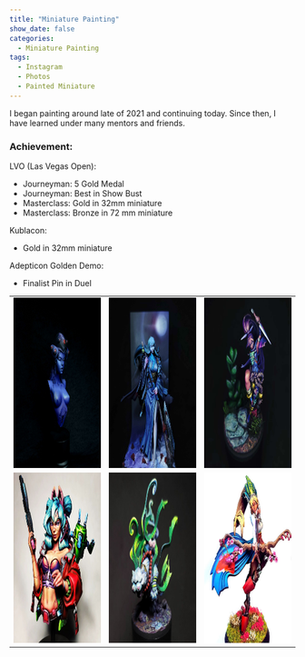 ```yaml
---
title: "Miniature Painting"
show_date: false
categories: 
  - Miniature Painting
tags: 
  - Instagram
  - Photos
  - Painted Miniature
---
```

I began painting around late of 2021 and continuing today. Since then, I have learned under many mentors and friends. 

### Achievement: 
 LVO (Las Vegas Open):
 - Journeyman: 5 Gold Medal
 - Journeyman: Best in Show Bust
 - Masterclass: Gold in 32mm miniature
 - Masterclass: Bronze in 72 mm miniature

 Kublacon:
  - Gold in 32mm miniature
  
 Adepticon Golden Demo:
  - Finalist Pin in Duel
  


<table border="0">
  <tr>
    <td align="center">
      <a href="https://www.instagram.com/p/DI2X7-FTWv4/" target="_blank">
        <img src="/assets/Paintings-img/Widowmaker.jpg" alt="Widowmaker" width="300" height="300">
      </a>
    </td>
    <td align="center">
      <a href="https://www.instagram.com/p/DD7NYHDJB6V/" target="_blank">
        <img src="/assets/Paintings-img/Oyasu.jpg" alt="Oyasu" width="300" height="300">
      </a>
    </td>
    <td align="center">
      <a href="https://www.instagram.com/p/Cwvpa-jy2kl/" target="_blank">
        <img src="/assets/Paintings-img/Umeka.jpg" alt="Umeka" width="300" height="300">
      </a>
    </td>
  </tr>
  <tr>
    <td align="center">
      <a href="https://www.instagram.com/p/CuPlPH8x9SC/" target="_blank">
        <img src="/assets/Paintings-img/Ava.png" alt="Ava" width="300" height="300">
      </a>
    </td>
    <td align="center">
      <a href="https://www.instagram.com/p/Cr_cdNzpd2T/" target="_blank">
        <img src="/assets/Paintings-img/Byakko.png" alt="Byakko" width="300" height="300">
      </a>
    </td>
    <td align="center">
      <a href="https://www.instagram.com/p/CekG7x0p5si/" target="_blank">
        <img src="/assets/Paintings-img/Tomoe.png" alt="Tomoe" width="300" height="300">
      </a>
    </td>
  </tr>
</table>
